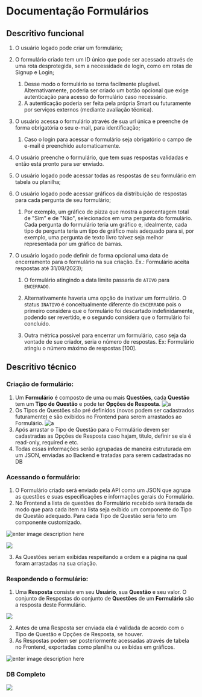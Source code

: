 # Documentação Formulários
## Descritivo funcional

 1. O usuário logado pode criar um formulário;

2. O formulário criado tem um ID único que pode ser acessado através de uma rota desprotegida, sem a necessidade de login, como em rotas de Signup e Login;
    1. Desse modo o formulário se torna facilmente plugável. Alternativamente, poderia ser criado um botão opcional que exige autenticação para acesso do formulário caso necessário.
	2. A autenticação poderia ser feita pela própria Smart ou futuramente por serviços externos (mediante avaliação técnica).

3. O usuário acessa o formulário através de sua url única e preenche de forma obrigatória o seu e-mail, para identificação;
	1. Caso o login para acessar o formulário seja obrigatório o campo de e-mail é preenchido automaticamente.

4. O usuário preenche o formulário, que tem suas respostas validadas e então está pronto para ser enviado.

5. O usuário logado pode acessar todas as respostas de seu formulário em tabela ou planilha;

6. O usuário logado pode acessar gráficos da distribuição de respostas para cada pergunta de seu formulário;

	1. Por exemplo, um gráfico de pizza que mostra a porcentagem total de "Sim" e de "Não", selecionados em uma pergunta do formulário. Cada pergunta do formulário teria um gráfico e, idealmente, cada tipo de pergunta teria um tipo de gráfico mais adequado para si, por exemplo, uma pergunta de texto livro talvez seja melhor representada por um gráfico de barras.

7. O usuário logado pode definir de forma opcional uma data de encerramento para o formulário na sua criação. Ex.: Formulário aceita respostas até 31/08/2023);
	1. O formulário atingindo a data limite passaria de `ATIVO` para `ENCERRADO`.

	2. Alternativamente haveria uma opção de inativar um formulário. O status `INATIVO` é conceitualmente diferente do `ENCERRADO` pois o primeiro considera que o formulário foi descartado indefinidamente, podendo ser revertido, e o segundo considera que o formulário foi concluído.

	3. Outra métrica possível para encerrar um formulário, caso seja da vontade de sue criador, seria o número de respostas. Ex: Formulário atingiu o número máximo de respostas [100].

## Descritivo técnico

### Criação de formulário:
1. Um **Formulário** é composto de uma ou mais **Questões**, cada **Questão** tem um **Tipo de Questão** e pode ter **Opções de Resposta**.
![a](https://i.ibb.co/3rXMQ7Q/Captura-de-tela-2023-08-10-155403.png)
2. Os Tipos de Questões são pré definidos (novos podem ser cadastrados futuramente) e são exibidos no Frontend para serem arrastados ao Formulário.
![a](https://i.ibb.co/dK3VT4G/Captura-de-tela-2023-08-10-160024.png)
3. Após arrastar o Tipo de Questão  para o Formulário devem ser cadastradas as Opções de Resposta caso hajam, título, definir se ela é read-only, required e etc.
2. Todas essas informações serão agrupadas de maneira estruturada em um JSON, enviadas ao Backend e tratadas para serem cadastradas no DB

### Acessando o formulário:
1. O Formulário criado será enviado pela API como um JSON que agrupa as questões e suas especificações e informações gerais do Formulário.
2. No Frontend a lista de questões do Formulário recebido será iterada de modo que para cada item na lista seja exibido um componente do Tipo de Questão adequado. Para cada Tipo de Questão seria feito um componente customizado.

![enter image description here](https://i.ibb.co/TbVFxvw/Captura-de-tela-2023-08-10-160646.png)

![](https://i.ibb.co/rk01WP3/Captura-de-tela-2023-08-10-161547.png)

3. As Questões seriam exibidas respeitando a ordem e a página na qual foram arrastadas na sua criação.

### Respondendo o formulário:

1.  Uma **Resposta** consiste em seu **Usuário**, sua **Questão** e seu valor. O conjunto de Respostas do conjunto de **Questões** de um **Formulário** são a resposta deste Formulário.

![](https://i.ibb.co/kcK9vcK/Captura-de-tela-2023-08-10-161813.png)

2. Antes de uma Resposta ser enviada ela é validada de acordo com o Tipo de Questão e Opções de Resposta, se houver.
3. As Respostas podem ser posteriormente acessadas através de tabela no Frontend, exportadas como planilha ou exibidas em gráficos.

![enter image description here](https://i.ibb.co/FbsjZTM/Captura-de-tela-2023-08-10-161213.png)

### DB Completo
![](https://i.ibb.co/2cZxwZ9/Diagrama-ER-DBMS-nota-o-UML.png)

